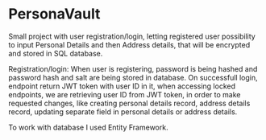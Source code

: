 # PersonaVault

Small project with user registration/login, letting registered user possibility to input Personal Details and then Address details, that will be encrypted and stored in SQL database.

Registration/login:
When user is registering, password is being hashed and password hash and salt are being stored in database. On successfull login, endpoint return JWT token with user ID in it, when accessing locked endpoints, we are retrieving user ID from JWT token, in order to make requested changes, like creating personal details record, address details record, updating separate field in personal details or address details.

To work with database I used Entity Framework.
